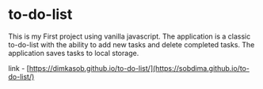 # to-do-list
This is my First project using vanilla javascript.
The application is a classic to-do-list with the ability to add new tasks and delete completed tasks.
The application saves tasks to local storage.

link   -   [https://dimkasob.github.io/to-do-list/](https://sobdima.github.io/to-do-list/)
